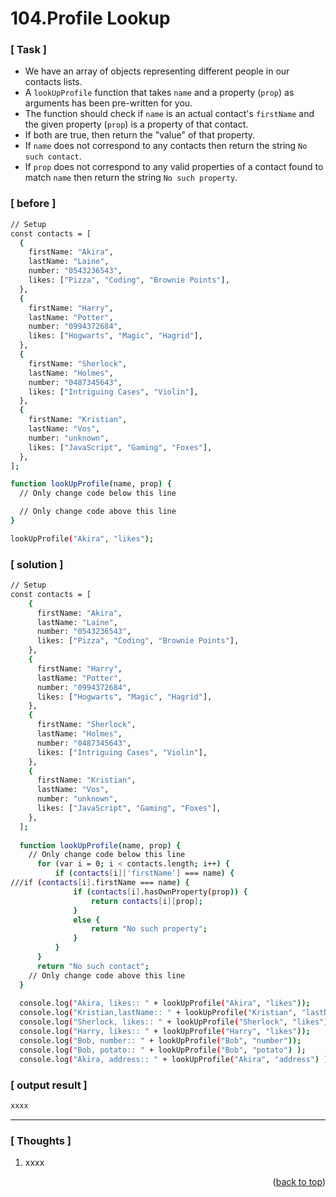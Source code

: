 <a name="topage"></a>

# 104.Profile Lookup

### [ Task ]
  * We have an array of objects representing different people in our contacts lists.
  * A `lookUpProfile` function that takes `name` and a property (`prop`) as arguments has been pre-written for you.
  * The function should check if `name` is an actual contact's `firstName` and the given property (`prop`) is a property of that contact.
  * If both are true, then return the "value" of that property.
  * If `name` does not correspond to any contacts then return the string `No such contact`.
  * If `prop` does not correspond to any valid properties of a contact found to match `name` then return the string `No such property`.

### [ before ]

```sh
// Setup
const contacts = [
  {
    firstName: "Akira",
    lastName: "Laine",
    number: "0543236543",
    likes: ["Pizza", "Coding", "Brownie Points"],
  },
  {
    firstName: "Harry",
    lastName: "Potter",
    number: "0994372684",
    likes: ["Hogwarts", "Magic", "Hagrid"],
  },
  {
    firstName: "Sherlock",
    lastName: "Holmes",
    number: "0487345643",
    likes: ["Intriguing Cases", "Violin"],
  },
  {
    firstName: "Kristian",
    lastName: "Vos",
    number: "unknown",
    likes: ["JavaScript", "Gaming", "Foxes"],
  },
];

function lookUpProfile(name, prop) {
  // Only change code below this line

  // Only change code above this line
}

lookUpProfile("Akira", "likes");
```

### [ solution ]

```sh
// Setup
const contacts = [
    {
      firstName: "Akira",
      lastName: "Laine",
      number: "0543236543",
      likes: ["Pizza", "Coding", "Brownie Points"],
    },
    {
      firstName: "Harry",
      lastName: "Potter",
      number: "0994372684",
      likes: ["Hogwarts", "Magic", "Hagrid"],
    },
    {
      firstName: "Sherlock",
      lastName: "Holmes",
      number: "0487345643",
      likes: ["Intriguing Cases", "Violin"],
    },
    {
      firstName: "Kristian",
      lastName: "Vos",
      number: "unknown",
      likes: ["JavaScript", "Gaming", "Foxes"],
    },
  ];
  
  function lookUpProfile(name, prop) {
    // Only change code below this line
      for (var i = 0; i < contacts.length; i++) {
          if (contacts[i]['firstName'] === name) {
///if (contacts[i].firstName === name) {
              if (contacts[i].hasOwnProperty(prop)) {
                  return contacts[i][prop];
              }
              else {
                  return "No such property";
              }
          }
      }
      return "No such contact";
    // Only change code above this line
  }
  
  console.log("Akira, likes:: " + lookUpProfile("Akira", "likes"));
  console.log("Kristian,lastName:: " + lookUpProfile("Kristian", "lastName"));
  console.log("Sherlock, likes:: " + lookUpProfile("Sherlock", "likes"));
  console.log("Harry, likes:: " + lookUpProfile("Harry", "likes"));
  console.log("Bob, number:: " + lookUpProfile("Bob", "number"));
  console.log("Bob, potato:: " + lookUpProfile("Bob", "potato") );
  console.log("Akira, address:: " + lookUpProfile("Akira", "address") );
```

### [ output result ]

```sh
xxxx
```

-----

### [ Thoughts ]

  1. xxxx
  

<p align="right">(<a href="#topage">back to top</a>)</p>
<br/>
<br/>

